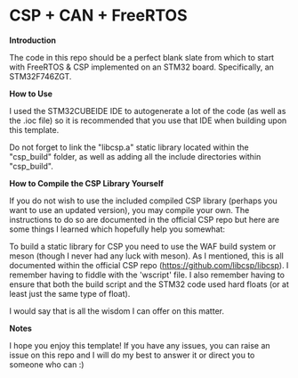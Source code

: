 # CSP + CAN + FreeRTOS

**Introduction**

The code in this repo should be a perfect blank slate from which to start with FreeRTOS & CSP implemented on an STM32 board. Specifically, an STM32F746ZGT.

**How to Use**

I used the STM32CUBEIDE IDE to autogenerate a lot of the code (as well as the .ioc file) so it is recommended that you use that IDE when building upon this template.

Do not forget to link the "libcsp.a" static library located within the "csp_build" folder, as well as adding all the include directories within "csp_build".

**How to Compile the CSP Library Yourself**

If you do not wish to use the included compiled CSP library (perhaps you want to use an updated version), you may compile your own. The instructions to do so are documented in the official CSP repo but here are some things I learned which hopefully help you somewhat:

To build a static library for CSP you need to use the WAF build system or meson (though I never had any luck with meson). As I mentioned, this is all documented within the official CSP repo (https://github.com/libcsp/libcsp). I remember having to fiddle with the 'wscript' file. I also remember having to ensure that both the build script and the STM32 code used hard floats (or at least just the same type of float).

I would say that is all the wisdom I can offer on this matter.

**Notes**

I hope you enjoy this template! If you have any issues, you can raise an issue on this repo and I will do my best to answer it or direct you to someone who can :)

